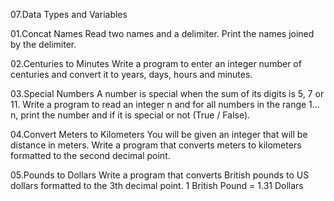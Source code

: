 07.Data Types and Variables

  01.Concat Names
Read two names and a delimiter. Print the names joined by the delimiter.

  02.Centuries to Minutes
Write a program to enter an integer number of centuries and convert it to years, days, hours and minutes.

  03.Special Numbers
A number is special when the sum of its digits is 5, 7 or 11.
Write a program to read an integer n and for all numbers in the range 1…n, print the number and if it is special or not (True / False).

  04.Convert Meters to Kilometers
You will be given an integer that will be distance in meters. Write a program that converts meters to kilometers formatted to the second decimal point.

  05.Pounds to Dollars
Write a program that converts British pounds to US dollars formatted to the 3th decimal point.
1 British Pound = 1.31 Dollars
